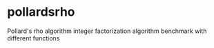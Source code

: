pollardsrho
===========

Pollard's rho algorithm integer factorization algorithm benchmark with different functions 
